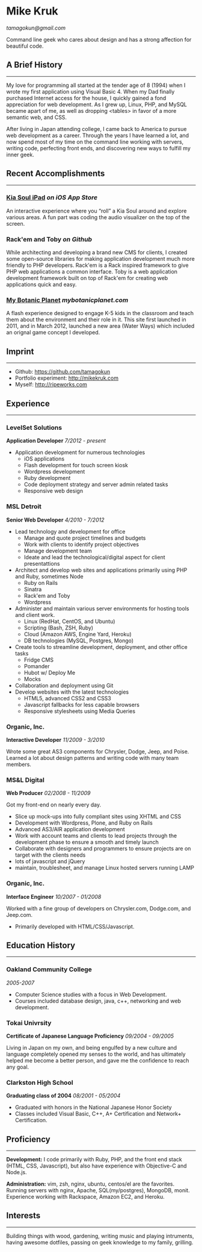 # Mike Kruk

_&#116;&#97;&#109;&#97;&#103;&#111;&#107;&#117;&#110;&#64;&#103;&#109;&#97;&#105;&#108;&#46;&#99;&#111;&#109;_

Command line geek who cares about design and has a strong affection for beautiful code.

## A Brief History
----------------

My love for programming all started at the tender age of 8 (1994) when I wrote
my first application using Visual Basic 4. When my Dad finally purchased
Internet access for the house, I quickly gained a fond appreciation for web
development. As I grew up, Linux, PHP, and MySQL became apart of me, as well
as dropping &lt;tables&gt; in favor of a more semantic web, and CSS.

After living in Japan attending college, I came back to America to pursue web
development as a career. Through the years I have learned a lot, and now spend
most of my time on the command line working with servers, writing code,
perfecting front ends, and discovering new ways to fulfill my inner geek.

## Recent Accomplishments
--------------
### [Kia Soul iPad](https://itunes.apple.com/app/id556436565) _on iOS App Store_

An interactive experience where you “roll” a Kia Soul around and explore various
areas. A fun part was coding the audio visualizer on the top of the screen.

### Rack'em and Toby _on Github_

While architecting and developing a brand new CMS for clients, I created some open-source libraries for making application development much more friendly to PHP developers. Rack'em is a Rack inspired framework to give PHP web applications a common interface. Toby is a web application development framework built on top of Rack'em for creating web applications quick and easy.

### [My Botanic Planet](http://mybotanicplanet.com) _mybotanicplanet.com_

A flash experience designed to engage K-5 kids in the classroom and teach them
about the environment and their role in it. This site first launched in 2011,
and in March 2012, launched a new area (Water Ways) which included an orignal game concept I developed.

## Imprint
----------------
- Github: https://github.com/tamagokun
- Portfolio experiment: http://mikekruk.com
- Myself: http://ripeworks.com


## Experience
----------------------
### LevelSet Solutions
**Application Developer** _7/2012 - present_

- Application development for numerous technologies
	- iOS applications
	- Flash development for touch screen kiosk
	- Wordpress development
	- Ruby development
	- Code deployment strategy and server admin related tasks
	- Responsive web design

### MSL Detroit
**Senior Web Developer** _4/2010 - 7/2012_

- Lead technology and development for office
	- Manage and quote project timelines and budgets
	- Work with clients to identify project objectives
	- Manage development team
	- Ideate and lead the technological/digital aspect for client presentattions
- Architect and develop web sites and applications primarily using PHP and Ruby, sometimes Node
	- Ruby on Rails
	- Sinatra
	- Rack'em and Toby
	- Wordpress
- Administer and maintain various server environments for hosting tools and client work.
	- Linux (RedHat, CentOS, and Ubuntu)
	- Scripting (Bash, ZSH, Ruby)
	- Cloud (Amazon AWS, Engine Yard, Heroku)
	- DB technologies (MySQL, Postgres, Mongo)
- Create tools to streamline development, deployment, and other office tasks
	- Fridge CMS
	- Pomander
	- Hubot w/ Deploy Me
	- Mocks
- Collaboration and deployment using Git
- Develop websites with the latest technologies
	- HTML5, advanced CSS2 and CSS3
	- Javascript fallbacks for less capable browsers
	- Responsive stylesheets using Media Queries

### Organic, Inc.
**Interactive Developer** _11/2009 - 3/2010_

Wrote some great AS3 components for Chrysler, Dodge, Jeep, and Poise. Learned a
lot about design patterns and writing code with many team members.

### MS&L Digital
**Web Producer** _02/2008 - 11/2009_

Got my front-end on nearly every day.

- Slice up mock-ups into fully compliant sites using XHTML and CSS
- Development with Wordpress, Plone, and Ruby on Rails
- Advanced AS3/AIR application development
- Work with account teams and clients to lead projects through the development phase to ensure a smooth and timely launch
- Collaborate with designers and programmers to ensure projects are on target with the clients needs
- lots of javascript and jQuery
- maintain, troublesheet, and manage Linux hosted servers running LAMP

### Organic, Inc.
**Interface Engineer** _10/2007 - 01/2008_

Worked with a fine group of developers on Chrysler.com, Dodge.com, and Jeep.com.

- Primarily developed with HTML/CSS/Javascript.

## Education History
----------------------

### Oakland Community College
_2005-2007_

- Computer Science studies with a focus in Web Development.
- Courses included database design, java, c++, networking and web development.

### Tokai Univrsity
**Certificate of Japanese Language Proficiency** _09/2004 - 09/2005_

Living in Japan on my own, and being engulfed by a new culture and language completely opened my senses to the world, and has ultimately helped me become a better person, and gave me the confidence to reach any goal.

### Clarkston High School
**Graduating class of 2004** _08/2001 - 05/2004_

- Graduated with honors in the National Japanese Honor Society
- Classes included Visual Basic, C++, A+ Certification and Network+ Certification.

## Proficiency
------------------

**Development:** I code primarily with Ruby, PHP, and the front end stack
(HTML, CSS, Javascript), but also have experience with Objective-C and Node.js.

**Administration:** vim, zsh, nginx, ubuntu, centos/el are the favorites.
Running servers with nginx, Apache, SQL(my/postgres), MongoDB, monit. Experience
working with Rackspace, Amazon EC2, and Heroku.

## Interests
--------------------------

Building things with wood, gardening, writing music and playing intruments,
having awesome dotfiles, passing on geek knowledge to my family, grilling.
